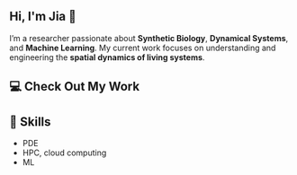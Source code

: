 ## Hi, I'm Jia 👋

<!--
**jialubio/jialubio** is a ✨ _special_ ✨ repository because its `README.md` (this file) appears on your GitHub profile.

Here are some ideas to get you started:

- 🔭 I’m currently working on ...
- 🌱 I’m currently learning ...
- 👯 I’m looking to collaborate on ...
- 🤔 I’m looking for help with ...
- 💬 Ask me about ...
- 📫 How to reach me: ...
- 😄 Pronouns: ...
- ⚡ Fun fact: ...
-->

I’m a researcher passionate about **Synthetic Biology**, **Dynamical Systems**, and **Machine Learning**. My current work focuses on understanding and engineering the **spatial dynamics of living systems**.

## 💻 Check Out My Work

## 🚀 Skills
- PDE
- HPC, cloud computing
- ML
